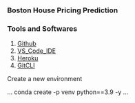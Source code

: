 ### Boston House Pricing Prediction 

### Tools and Softwares 

1. [Github](https://github.com)
2. [VS_Code_IDE](https://code.visualstudio.com/)
3. [Heroku](https://heroku.com)
4. [GitCLI](https://git-scm.com/book/en/v2/Getting-Started-The-Command-Line)

Create a new environment 

...
conda create -p venv python==3.9 -y
...